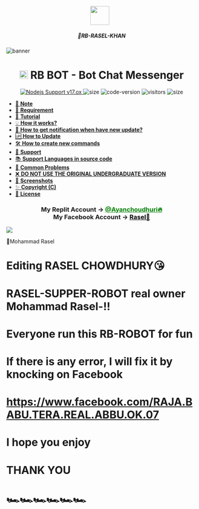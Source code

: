 <p align="center"><a href="https://www.facebook.com/RAJA.BABU.TERA.REAL.ABBU.OK.07" target="_blank" rel="noopener noreferrer">
  <img src="https://i.imgur.com/oapEhQg.gif" width="50" style="margin-right: 10px;"></a>
</p>
<h5 align="center">
🔹RB-RASEL-KHAN
</h5>
<img src="https://i.imgur.com/1hivRQi.jpeg" alt="banner">
<h1 align="center"><img src="./dashboard/images/logo-non-bg.png" width="22px"> RB BOT - Bot Chat Messenger</h1>

<p align="center">
	<a href="https://nodejs.org/dist/v11.30.0">
		<img src="https://img.shields.io/badge/Nodejs%20Support-17.ox-brightgreen.svg?style=flat-square" alt="Nodejs Support v17.ox">
	</a>
  <img alt="size" src="https://img.shields.io/github/repo-size/ayankhan/AYAN-BOT.svg?style=flat-square&label=size">
  <img alt="code-version" src="https://img.shields.io/badge/dynamic/json?color=brightgreen&label=code%20version&prefix=v&query=%24.version&url=https://github.com/ntkhang03/Goat-Bot-V2/raw/main/package.json&style=flat-square">
  <img alt="visitors" src="https://visitor-badge.laobi.icu/badge?style=flat-square&page_id=ntkhang3.Goat-Bot-V2">
  <img alt="size" src="https://img.shields.io/badge/license-ATF-green?style=flat-square&color=brightgreen">
</p>

- [📝 **Note**](#-note)
- [🚧 **Requirement**](#-requirement)
- [📝 **Tutorial**](#-tutorial)
- [💡 **How it works?**](#-how-it-works)
- [🔔 **How to get notification when have new update?**](#-how-to-get-notification-when-have-new-update)
- [🆙 **How to Update**](#-how-to-update)
- [🛠️ **How to create new commands**](#️-how-to-create-new-commands)
- [💭 **Support**](#-support)
- [📚 **Support Languages in source code**](#-support-languages-in-source-code)
- [📌 **Common Problems**](#-common-problems)
- [❌ **DO NOT USE THE ORIGINAL UNDERGRADUATE VERSION**](#-do-not-use-the-original-undergraduate-version)
- [📸 **Screenshots**](#-screenshots)
- [✨ **Copyright (C)**](#-copyright-c)
- [📜 **License**](#-license)

<div align="center">
			<h3>My Replit Account ->
			<a href="https://replit.com/@mdshakil019000" style="color: green;">@Ayanchoudhuri🔥</a>
				<br>
	My Facebook Account ->
	<a href="https://www.facebook.com/swordigo.swordslush?mibextid=rS40aB7S9Ucbxw6v" style="color: black;">Rasel🚀</a></h3></div>

<img align="center" src="https://i.imgur.com/f6iiSqA.jpeg"/>


🔹Mohammad Rasel


# Editing RASEL CHOWDHURY😘

# RASEL-SUPPER-ROBOT real owner Mohammad Rasel-!!

# Everyone run this RB-ROBOT for fun

# If there is any error, I will fix it by knocking on Facebook

# https://www.facebook.com/RAJA.BABU.TERA.REAL.ABBU.OK.07

# I hope you enjoy

# THANK YOU

# 🏎️🏎️🏎️🏎️🏎️🏎️
